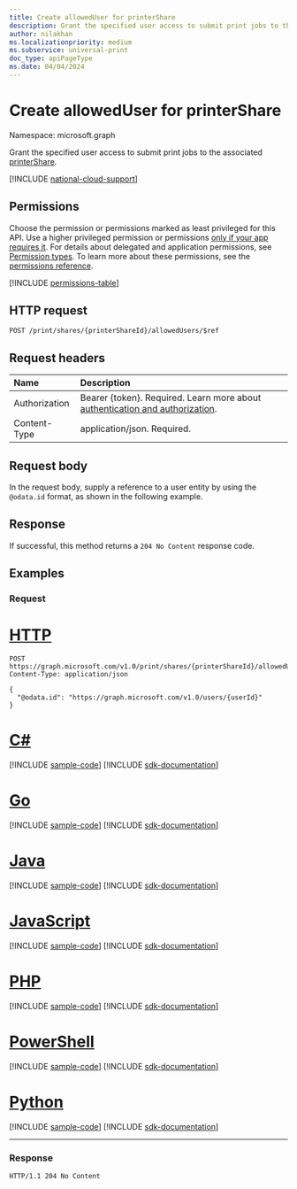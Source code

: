 ```yaml
---
title: Create allowedUser for printerShare
description: Grant the specified user access to submit print jobs to the associated printer share.
author: nilakhan
ms.localizationpriority: medium
ms.subservice: universal-print
doc_type: apiPageType
ms.date: 04/04/2024
---
```


# Create allowedUser for printerShare
Namespace: microsoft.graph

Grant the specified user access to submit print jobs to the associated [printerShare](../resources/printershare.md).

[!INCLUDE [national-cloud-support](../../includes/global-us.md)]

## Permissions
Choose the permission or permissions marked as least privileged for this API. Use a higher privileged permission or permissions [only if your app requires it](/graph/permissions-overview#best-practices-for-using-microsoft-graph-permissions). For details about delegated and application permissions, see [Permission types](/graph/permissions-overview#permission-types). To learn more about these permissions, see the [permissions reference](/graph/permissions-reference).

<!-- { "blockType": "permissions", "name": "printershare_post_allowedusers" } -->
[!INCLUDE [permissions-table](../includes/permissions/printershare-post-allowedusers-permissions.md)]

## HTTP request

<!-- {
  "blockType": "ignored"
}
-->
``` http
POST /print/shares/{printerShareId}/allowedUsers/$ref
```

## Request headers
|Name|Description|
|:---|:---|
|Authorization|Bearer {token}. Required. Learn more about [authentication and authorization](/graph/auth/auth-concepts).|
|Content-Type|application/json. Required.|

## Request body
In the request body, supply a reference to a user entity by using the `@odata.id` format, as shown in the following example.

## Response

If successful, this method returns a `204 No Content` response code.

## Examples

### Request

# [HTTP](#tab/http)
<!-- {
  "blockType": "request",
  "name": "create_user_from_"
}
-->
``` http
POST https://graph.microsoft.com/v1.0/print/shares/{printerShareId}/allowedUsers/$ref
Content-Type: application/json

{
  "@odata.id": "https://graph.microsoft.com/v1.0/users/{userId}"
}
```

# [C#](#tab/csharp)
[!INCLUDE [sample-code](../includes/snippets/csharp/create-user-from--csharp-snippets.md)]
[!INCLUDE [sdk-documentation](../includes/snippets/snippets-sdk-documentation-link.md)]

# [Go](#tab/go)
[!INCLUDE [sample-code](../includes/snippets/go/create-user-from--go-snippets.md)]
[!INCLUDE [sdk-documentation](../includes/snippets/snippets-sdk-documentation-link.md)]

# [Java](#tab/java)
[!INCLUDE [sample-code](../includes/snippets/java/create-user-from--java-snippets.md)]
[!INCLUDE [sdk-documentation](../includes/snippets/snippets-sdk-documentation-link.md)]

# [JavaScript](#tab/javascript)
[!INCLUDE [sample-code](../includes/snippets/javascript/create-user-from--javascript-snippets.md)]
[!INCLUDE [sdk-documentation](../includes/snippets/snippets-sdk-documentation-link.md)]

# [PHP](#tab/php)
[!INCLUDE [sample-code](../includes/snippets/php/create-user-from--php-snippets.md)]
[!INCLUDE [sdk-documentation](../includes/snippets/snippets-sdk-documentation-link.md)]

# [PowerShell](#tab/powershell)
[!INCLUDE [sample-code](../includes/snippets/powershell/create-user-from--powershell-snippets.md)]
[!INCLUDE [sdk-documentation](../includes/snippets/snippets-sdk-documentation-link.md)]

# [Python](#tab/python)
[!INCLUDE [sample-code](../includes/snippets/python/create-user-from--python-snippets.md)]
[!INCLUDE [sdk-documentation](../includes/snippets/snippets-sdk-documentation-link.md)]

---

### Response
<!-- {
  "blockType": "response",
  "truncated": true
}
-->
```http
HTTP/1.1 204 No Content
```

